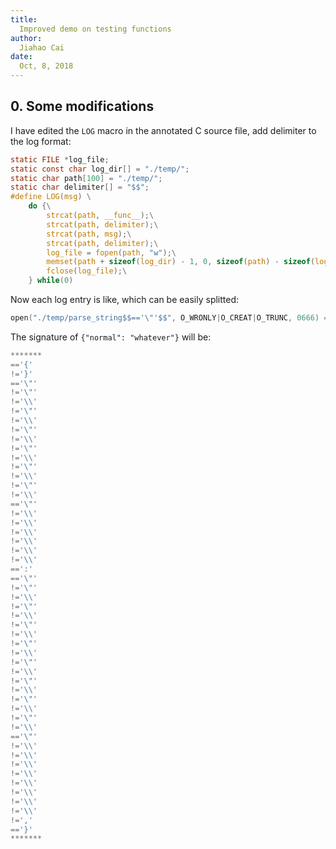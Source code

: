 ```yaml
---
title:
  Improved demo on testing functions
author:
  Jiahao Cai
date:
  Oct, 8, 2018
---
```



## 0. Some modifications

I have edited the `LOG` macro in the annotated C source file, add delimiter to the log format:

```c
static FILE *log_file;
static const char log_dir[] = "./temp/";
static char path[100] = "./temp/";
static char delimiter[] = "$$";
#define LOG(msg) \
    do {\
        strcat(path, __func__);\
        strcat(path, delimiter);\
        strcat(path, msg);\
        strcat(path, delimiter);\
        log_file = fopen(path, "w");\
        memset(path + sizeof(log_dir) - 1, 0, sizeof(path) - sizeof(log_dir));\
        fclose(log_file);\
    } while(0)
```

Now each log entry is like, which can be easily splitted:

```c
open("./temp/parse_string$$=='\"'$$", O_WRONLY|O_CREAT|O_TRUNC, 0666) = 3
```

The signature of `{"normal": "whatever"}` will be:

```c
*******
=='{'
!='}'
=='\"'
!='\"'
!='\\'
!='\"'
!='\\'
!='\"'
!='\\'
!='\"'
!='\\'
!='\"'
!='\\'
!='\"'
!='\\'
=='\"'
!='\\'
!='\\'
!='\\'
!='\\'
!='\\'
!='\\'
==':'
=='\"'
!='\"'
!='\\'
!='\"'
!='\\'
!='\"'
!='\\'
!='\"'
!='\\'
!='\"'
!='\\'
!='\"'
!='\\'
!='\"'
!='\\'
!='\"'
!='\\'
=='\"'
!='\\'
!='\\'
!='\\'
!='\\'
!='\\'
!='\\'
!='\\'
!='\\'
!=','
=='}'
*******
```
